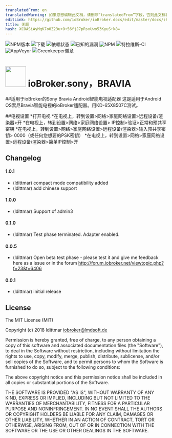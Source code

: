 ```yaml
---
translatedFrom: en
translatedWarning: 如果您想编辑此文档，请删除“translatedFrom”字段，否则此文档将再次自动翻译
editLink: https://github.com/ioBroker/ioBroker.docs/edit/master/docs/zh-cn/adapterref/iobroker.sony-bravia/README.md
title: 无题
hash: XCOASiAyMqK7o0Z23u+O+56fjJ7pRsxUwo53KyuS+k8=
---
```

![NPM版本](http://img.shields.io/npm/v/iobroker.sony-bravia.svg)
![下载](https://img.shields.io/npm/dm/iobroker.sony-bravia.svg)
![依赖状态](https://img.shields.io/david/iobroker-community-adapters/iobroker.sony-bravia.svg)
![已知的漏洞](https://snyk.io/test/github/iobroker-community-adapters/ioBroker.sony-bravia/badge.svg)
![NPM](https://nodei.co/npm/iobroker.sony-bravia.png?downloads=true)
![特拉维斯-CI](http://img.shields.io/travis/iobroker-community-adapters/ioBroker.sony-bravia/master.svg)
![AppVeyor](https://ci.appveyor.com/api/projects/status/github/iobroker-community-adapters/ioBroker.sony-bravia?branch=master&svg=true)
![Greenkeeper徽章](https://badges.greenkeeper.io/iobroker-community-adapters/ioBroker.sony-bravia.svg)

<h1><img src="https://raw.githubusercontent.com/iobroker-community-adapters/ioBroker.sony-bravia/master/admin/sony-bravia.png" width="64"/> ioBroker.sony，BRAVIA </h1>

##适用于ioBroker的Sony Bravia Android智能电视适配器
这是适用于Android OS索尼Bravia智能电视的ioBroker适配器。用KD-65X8507C测试。

##电视设置
*打开电视
*在电视上，转到设置>网络>家庭网络设置>远程设备/渲染器>开
*在电视上，转到设置>网络>家庭网络设置> IP控制>验证>正常和预共享密钥
*在电视上，转到设置>网络>家庭网络设置>远程设备/渲染器>输入预共享密钥> 0000（或任何您想要的PSK密钥）
*在电视上，转到设置>网络>家庭网络设置>远程设备/渲染器>简单IP控制>开

## Changelog

#### 1.0.1
* (ldittmar) compact mode compatibility added
* (ldittmar) add chinese support

#### 1.0.0
* (ldittmar) Support of admin3

#### 0.1.0
* (ldittmar) Test phase terminated. Adapter enabled.

#### 0.0.5
* (ldittmar) Open beta test phase - please test it and give me feedback here as a issue or in the forum http://forum.iobroker.net/viewtopic.php?f=23&t=6406

#### 0.0.1
* (ldittmar) initial release

## License
The MIT License (MIT)

Copyright (c) 2018 ldittmar <iobroker@lmdsoft.de>

Permission is hereby granted, free of charge, to any person obtaining a copy
of this software and associated documentation files (the "Software"), to deal
in the Software without restriction, including without limitation the rights
to use, copy, modify, merge, publish, distribute, sublicense, and/or sell
copies of the Software, and to permit persons to whom the Software is
furnished to do so, subject to the following conditions:

The above copyright notice and this permission notice shall be included in
all copies or substantial portions of the Software.

THE SOFTWARE IS PROVIDED "AS IS", WITHOUT WARRANTY OF ANY KIND, EXPRESS OR
IMPLIED, INCLUDING BUT NOT LIMITED TO THE WARRANTIES OF MERCHANTABILITY,
FITNESS FOR A PARTICULAR PURPOSE AND NONINFRINGEMENT. IN NO EVENT SHALL THE
AUTHORS OR COPYRIGHT HOLDERS BE LIABLE FOR ANY CLAIM, DAMAGES OR OTHER
LIABILITY, WHETHER IN AN ACTION OF CONTRACT, TORT OR OTHERWISE, ARISING FROM,
OUT OF OR IN CONNECTION WITH THE SOFTWARE OR THE USE OR OTHER DEALINGS IN
THE SOFTWARE.